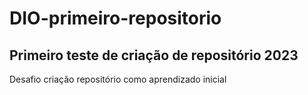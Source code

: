 # DIO-primeiro-repositorio
## Primeiro teste de criação de repositório 2023
Desafio criação repositório como aprendizado inicial




